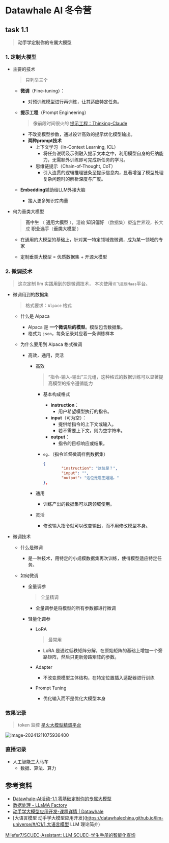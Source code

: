 # Datawhale AI 冬令营

## task 1.1

> **动手学定制你的专属大模型**

### 1. 定制大模型

* 主要的技术

  > 只列举三个

  * **微调**（Fine-tuning）：

    - 对预训练模型进行再训练，让其适应特定任务。

  * **提示工程**（Prompt Engineering）

    > 像前段时间很火的 [提示工程：Thinking-Claude](https://github.com/richards199999/Thinking-Claude)

    * 不改变模型参数，通过设计高效的提示优化模型输出。
    * **两种prompt技术**
      * 上下文学习（In-Context Learning, ICL）
        * 将任务说明及示例融入提示文本之中，利用模型自身的归纳能力，无需额外训练即可完成新任务的学习。
      * 思维链提示（Chain-of-Thought, CoT）
        * 引入连贯的逻辑推理链条至提示信息内，显著增强了模型处理复杂问题时的解析深度与广度。

  * **Embedding**辅助给LLM外接大脑

    * 接入更多知识库向量

* 何为垂类大模型

  >  **高中生** （ **通用大模型** ），灌输 **知识偏好** （数据集）塑造世界观，长大成 **职业选手**（**垂类大模型** )

  * 在通用的大模型的基础上，针对某一特定领域做微调，成为某一领域的专家

  *  定制垂类大模型 = 优质数据集 + 开源大模型

### 2. 微调技术

> 这次定制 llm 实践用到的是微调技术， 本次使用`讯飞星辰Maas`平台。

* 微调用到的数据集

  > 格式要求：`Alpace` 格式

  * 什么是 Alpaca

    * Alpaca 是 **一个微调后的模型**。模型包含数据集。
    * 格式为 `json`，每条记录对应着一条训练样本

  * 为什么要用到 Alpaca 格式微调

    * 高效，通用，灵活

      * 高效

          > “指令-输入-输出”三元组，这种格式的数据训练可以显著提高模型的指令遵循能力

          * 基本构成格式
          
            * **instruction**：
              - 用户希望模型执行的指令。
            * **input**（可为空）：
              - 提供给指令的上下文或输入。
              - 若不需要上下文，则为空字符串。
            * **output**：
              - 指令的目标响应或结果。

          * `eg.`（指令监督微调样例数据集）
          
            ```json
            {
                    "instruction": "这位是？",
                    "input": "",
                    "output": "这位是眉庄姐姐。"
            },
            ```

      * 通用
        * 训练产出的数据集可以跨领域使用。
      * 灵活
        * 修改输入指令就可以改变输出，而不用修改模型本身。

* 微调技术

  * 什么是微调

    * 是一种技术，用特定的小规模数据集再次训练，使得模型适应特定任务。

  * 如何微调

    * 全量调参

        > 全量精调

        * 全量调参是将模型的所有参数都进行微调

    * 轻量化调参

        * LoRA

          > 最常用

          * LoRA 是通过低秩矩阵分解，在原始矩阵的基础上增加一个旁路矩阵，然后只更新旁路矩阵的参数。

        * Adapter

          * 不改变原模型主体结构，在特定位置插入适配器进行训练
    
        * Prompt Tuning
    
          * 优化输入而不是优化大模型本身


### 效果记录

> token 监控 [星火大模型精调平台](https://training.xfyun.cn/modelService)

![image-20241211075936400](https://my-note-drawing-bed-1322822796.cos.ap-shanghai.myqcloud.com/picture/huanhuan_talk.png)

### 直播记录

* 人工智能三大马车
  * 数据、算法、算力

## 参考资料

* [Datawhale-AI活动-1.1 零基础定制你的专属大模型](https://www.datawhale.cn/activity/110/21/76?rankingPage=1)
* [数据处理 - LLaMA Factory](https://llamafactory.readthedocs.io/zh-cn/latest/getting_started/data_preparation.html#alpaca)
* [动手学大模型应用开发-课程详情 | Datawhale](https://www.datawhale.cn/learn/content/19/463)
* [大语言模型 动手学大模型应用开发](https://datawhalechina.github.io/llm-universe/#/C1/1.大语言模型 LLM 理论简介)

[Milefer7/SCUEC-Assistant: LLM SCUEC-学生手册的智能化查询]()
